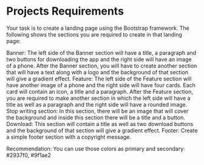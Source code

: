 # Projects Requirements

Your task is to create a landing page using the Bootstrap framework. The following shows the sections you are required to create in that landing page:

Banner: The left side of the Banner section will have a title, a paragraph and two buttons for downloading the app and the right side will have an image of a phone.
After the Banner section, you will have to create another section that will have a text along with a logo and the background of that section will give a gradient effect.
Feature: The left side of the Feature section will have another image of a phone and the right side will have four cards. Each card will contain an icon, a title and a paragraph.
After the Feature section, you are required to make another section in which the left side will have a title as well as a paragraph and the right side will have a rounded image.
Stop writing section: In this section, there will be an image that will cover the background and inside this section there will be a title and a button.
Download: This section will contain a title as well as two download buttons and the background of that section will give a gradient effect.
Footer: Create a simple footer section with a copyright message.

Recommendation:
You can use those colors as primary and secondary: #2937f0, #9f1ae2

